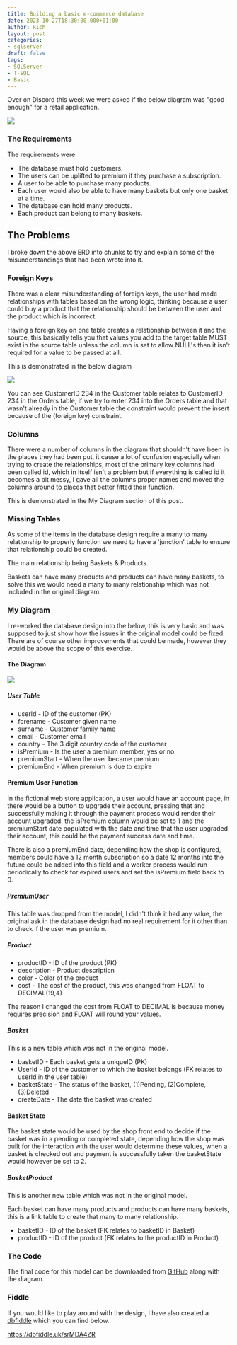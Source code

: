 ```yaml
---
title: Building a basic e-commerce database
date: 2023-10-27T18:30:00.000+01:00
author: Rich
layout: post
categories:
- sqlserver
draft: false
tags:
- SQLServer
- T-SQL
- Basic
---
```


Over on Discord this week we were asked if the below diagram was "good enough" for a retail application.

![](/img/retail-erd-discord.png)

### The Requirements 

The requirements were

- The database must hold customers.
- The users can be uplifted to premium if they purchase a subscription.
- A user to be able to purchase many products. 
- Each user would also be able to have many baskets but only one basket at a time.
- The database can hold many products. 
- Each product can belong to many baskets.

## The Problems

I broke down the above ERD into chunks to try and explain some of the misunderstandings that had been wrote into it.

### Foreign Keys 

There was a clear misunderstanding of foreign keys, the user had made relationships with tables based on the wrong logic, thinking because a user could buy a product that the relationship should be between the user and the product which is incorrect. 

Having a foreign key on one table creates a relationship between it and the source, this basically tells you that values you add to the target table MUST exist in the source table unless the column is set to allow NULL's then it isn't required for a value to be passed at all.

This is demonstrated in the below diagram

![](/img/customer-order-foreign-key.png)

You can see CustomerID 234 in the Customer table relates to CustomerID 234 in the Orders table, if we try to enter 234 into the Orders table and that wasn't already in the Customer table the constraint would prevent the insert because of the (foreign key) constraint.

### Columns 

There were a number of columns in the diagram that shouldn't have been in the places they had been put, it cause a lot of confusion especially when trying to create the relationships, most of the primary key columns had been called id, which in itself isn't a problem but if everything is called id it becomes a bit messy, I gave all the columns proper names and moved the columns around to places that better fitted their function.

This is demonstrated in the My Diagram section of this post. 

### Missing Tables

As some of the items in the database design require a many to many relationship to properly function we need to have a 'junction' table to ensure that relationship could be created. 

The main relationship being Baskets & Products. 

Baskets can have many products and products can have many baskets, to solve this we would need a many to many relationship which was not included in the original diagram. 

### My Diagram

I re-worked the database design into the below, this is very basic and was supposed to just show how the issues in the original model could be fixed. There are of course other improvements that could be made, however they would be above the scope of this exercise. 

#### The Diagram

![](/img/retail-erd-discord-rework.png)

##### User Table

- userId - ID of the customer (PK)
- forename - Customer given name
- surname - Customer family name
- email - Customer email
- country - The 3 digit country code of the customer
- isPremium - Is the user a premium member, yes or no 
- premiumStart - When the user became premium
- premiumEnd - When premium is due to expire

#### Premium User Function

In the fictional web store application, a user would have an account page, in there would be a button to upgrade their account, pressing that and successfully making it through the payment process would render their account upgraded, the isPremium column would be set to 1 and the premiumStart date populated with the date and time that the user upgraded their account, this could be the payment success date and time. 

There is also a premiumEnd date, depending how the shop is configured, members could have a 12 month subscription so a date 12 months into the future could be added into this field and a worker process would run periodically to check for expired users and set the isPremium field back to 0.

##### PremiumUser

This table was dropped from the model, I didn't think it had any value, the original ask in the database design had no real requirement for it other than to check if the user was premium. 

##### Product

- productID - ID of the product (PK)
- description - Product description
- color - Color of the product
- cost - The cost of the product, this was changed from FLOAT to DECIMAL(19,4)

The reason I changed the cost from FLOAT to DECIMAL is because money requires precision and FLOAT will round your values. 

##### Basket

This is a new table which was not in the original model. 

- basketID - Each basket gets a uniqueID (PK)
- UserId - ID of the customer to which the basket belongs (FK relates to userId in the user table)
- basketState - The status of the basket, (1)Pending, (2)Complete, (3)Deleted
- createDate - The date the basket was created

#### Basket State

The basket state would be used by the shop front end to decide if the basket was in a pending or completed state, depending how the shop was built for the interaction with the user would determine these values, when a basket is checked out and payment is successfully taken the basketState would however be set to 2.

##### BasketProduct

This is another new table which was not in the original model. 

Each basket can have many products and products can have many baskets, this is a link table to create that many to many relationship.

- basketID - ID of the basket (FK relates to basketID in Basket)
- productID - ID of the product (FK relates to the productID in Product)

### The Code 

The final code for this model can be downloaded from [GitHub](https://github.com/Rich-In-SQL/Demos/tree/main/eCommerce-Database) along with the diagram.

### Fiddle 

If you would like to play around with the design, I have also created a [dbfiddle](https://dbfiddle.uk) which you can find below.

https://dbfiddle.uk/srMDA4ZR
